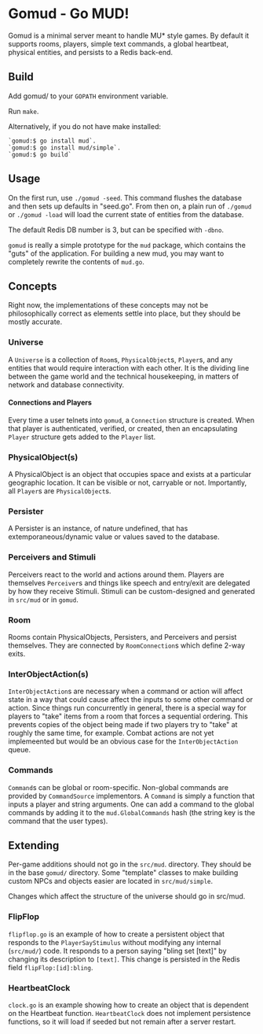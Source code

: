 # Gomud - Go MUD!

Gomud is a minimal server meant to handle MU* style games. By default
it supports rooms, players, simple text commands, a global heartbeat,
physical entities, and persists to a Redis back-end.

## Build
Add gomud/ to your `GOPATH` environment variable.

Run `make`.

Alternatively, if you do not have make installed:

    `gomud:$ go install mud`.
    `gomud:$ go install mud/simple`.
    `gomud:$ go build`

## Usage
On the first run, use `./gomud -seed`. This command flushes the
database and then sets up defaults in "seed.go". From then on, a plain
run of `./gomud` or `./gomud -load` will load the current state of
entities from the database.

The default Redis DB number is 3, but can be specified with `-dbno`.

`gomud` is really a simple prototype for the `mud` package, which contains
the "guts" of the application. For building a new mud, you may want to 
completely rewrite the contents of `mud.go`.

## Concepts
Right now, the implementations of these concepts may not be philosophically
correct as elements settle into place, but they should be mostly accurate.

### Universe
A `Universe` is a collection of `Room`s, `PhysicalObject`s, `Player`s, and 
any entities that would require interaction with each other. It is the dividing
line between the game world and the technical housekeeping, in matters of 
network and database connectivity.

#### Connections and Players
Every time a user telnets into `gomud`, a `Connection` structure is created. 
When that player is authenticated, verified, or created, then an encapsulating
`Player` structure gets added to the `Player` list.

### PhysicalObject(s)
A PhysicalObject is an object that occupies space and exists at a particular
geographic location. It can be visible or not, carryable or not. Importantly,
all `Player`s are `PhysicalObject`s.

### Persister 
A Persister is an instance, of nature undefined, that has 
extemporaneous/dynamic value or values saved to the database.

### Perceivers and Stimuli
Perceivers react to the world and actions around them. Players are themselves
`Perceiver`s and things like speech and entry/exit are delegated by how they
receive Stimuli. Stimuli can be custom-designed and generated in `src/mud` or
in `gomud`.

### Room
Rooms contain PhysicalObjects, Persisters, and Perceivers and persist
themselves. They are connected by `RoomConnection`s which define 2-way exits.

### InterObjectAction(s)
`InterObjectAction`s are necessary when a command or action will affect state
in a way that could cause affect the inputs to some other command or action. 
Since things run concurrently in general, there is a special way for players
to "take" items from a room that forces a sequential ordering. This prevents 
copies of the object being made if two players try to "take" at roughly the
same time, for example. Combat actions are not yet implemeented but would be 
an obvious case for the `InterObjectAction` queue.

### Commands
`Command`s can be global or room-specific. Non-global commands are provided by 
`CommandSource` implementors. A `Command` is simply a function that inputs
a player and string arguments. One can add a command to the global commands
by adding it to the `mud.GlobalCommands` hash (the string key is the command
that the user types).

## Extending 
Per-game additions should not go in the `src/mud`. directory. They should
be in the base `gomud/` directory. Some "template" classes to make building
custom NPCs and objects easier are located in `src/mud/simple`.

Changes which affect the structure of the universe should go in src/mud.

### FlipFlop
`flipflop.go` is an example of how to create a
persistent object that responds to the `PlayerSayStimulus` without
modifying any internal (`src/mud/`) code. It responds to a person saying
"bling set [text]" by changing its description to `[text]`. This change
is persisted in the Redis field `flipFlop:[id]:bling`.

### HeartbeatClock
`clock.go` is an example showing how to create an object
that is dependent on the Heartbeat function. `HeartbeatClock` does 
not implement persistence functions, so it will load if seeded but
not remain after a server restart.
